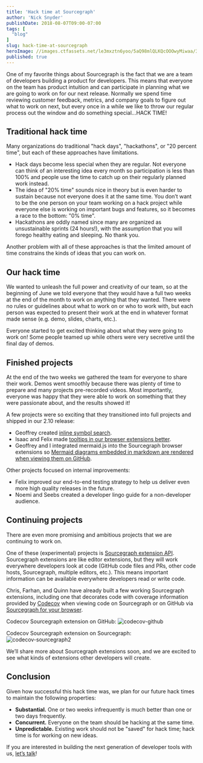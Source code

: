 ```yaml
---
title: 'Hack time at Sourcegraph'
author: 'Nick Snyder'
publishDate: 2018-08-07T09:00-07:00
tags: [
  "blog"
]
slug: hack-time-at-sourcegraph
heroImage: //images.ctfassets.net/le3mxztn6yoo/5aQ98mlQLKQcOOOwyMiwaa/3faf82d2a8255e62a050839a1b896f78/codecov-github2.png
published: true
---
```


One of my favorite things about Sourcegraph is the fact that we are a team of developers building a product for developers. This means that everyone on the team has product intuition and can participate in planning what we are going to work on for our next release. Normally we spend time reviewing customer feedback, metrics, and company goals to figure out what to work on next, but every once in a while we like to throw our regular process out the window and do something special...HACK TIME!

## Traditional hack time

Many organizations do traditional "hack days", "hackathons", or "20 percent time", but each of these approaches have limitations.

- Hack days become less special when they are regular. Not everyone can think of an interesting idea every month so participation is less than 100% and people use the time to catch up on their regularly planned work instead.
- The idea of "20% time" sounds nice in theory but is even harder to sustain because not everyone does it at the same time. You don’t want to be the one person on your team working on a hack project while everyone else is working on important bugs and features, so it becomes a race to the bottom: "0% time".
- Hackathons are oddly named since many are organized as unsustainable sprints (24 hours!), with the assumption that you will forego healthy eating and sleeping. No thank you.

Another problem with all of these approaches is that the limited amount of time constrains the kinds of ideas that you can work on.

## Our hack time

We wanted to unleash the full power and creativity of our team, so at the beginning of June we told everyone that they would have a full two weeks at the end of the month to work on anything that they wanted. There were no rules or guidelines about what to work on or who to work with, but each person was expected to present their work at the end in whatever format made sense (e.g. demo, slides, charts, etc.).

Everyone started to get excited thinking about what they were going to work on! Some people teamed up while others were very secretive until the final day of demos.

## Finished projects

At the end of the two weeks we gathered the team for everyone to share their work. Demos went smoothly because there was plenty of time to prepare and many projects pre-recorded videos. Most importantly, everyone was happy that they were able to work on something that they were passionate about, and the results showed it!

A few projects were so exciting that they transitioned into full projects and shipped in our 2.10 release:

- Geoffrey created [inline symbol search](/blog/sourcegraph-2-10#inline-symbol-typeahead-on-github).
- Isaac and Felix made [tooltips in our browser extensions better](/blog/sourcegraph-2-10#smoother-tooltips-everywhere).
- Geoffrey and I integrated mermaid.js into the Sourcegraph browser extensions so [Mermaid diagrams embedded in markdown are rendered when viewing them on GitHub](/blog/sourcegraph-2-10#experimental-mermaidjs-rendering-on-github).

Other projects focused on internal improvements:

- Felix improved our end-to-end testing strategy to help us deliver even more high quality releases in the future.
- Noemi and Seebs created a developer lingo guide for a non-developer audience.

## Continuing projects

There are even more promising and ambitious projects that we are continuing to work on.

One of these (experimental) projects is [Sourcegraph extension API](https://docs.sourcegraph.com/extensions). Sourcegraph extensions are like editor extensions, but they will work everywhere developers look at code (GitHub code files and PRs, other code hosts, Sourcegraph, multiple editors, etc.). This means important information can be available everywhere developers read or write code.

Chris, Farhan, and Quinn have already built a few working Sourcegraph extensions, including one that decorates code with coverage information provided by [Codecov](https://codecov.io/) when viewing code on Sourcegraph or on GitHub via [Sourcegraph for your browser](https://about.sourcegraph.com/product/browser).

Codecov Sourcegraph extension on GitHub:
![codecov-github](//images.ctfassets.net/le3mxztn6yoo/5aQ98mlQLKQcOOOwyMiwaa/3faf82d2a8255e62a050839a1b896f78/codecov-github2.png)

Codecov Sourcegraph extension on Sourcegraph:
![codecov-sourcegraph2](//images.ctfassets.net/le3mxztn6yoo/6H4l9b4tPyUqW2wiouA0Wq/6d6c7a4d32dd344c4c32b245c48f52f1/codecov-sourcegraph2.png)

We’ll share more about Sourcegraph extensions soon, and we are excited to see what kinds of extensions other developers will create.

## Conclusion

Given how successful this hack time was, we plan for our future hack times to maintain the following properties:

- **Substantial.** One or two weeks infrequently is much better than one or two days frequently.
- **Concurrent.** Everyone on the team should be hacking at the same time.
- **Unpredictable.** Existing work should not be "saved" for hack time; hack time is for working on new ideas.

If you are interested in building the next generation of developer tools with us, [let’s talk](https://about.sourcegraph.com/jobs/)!
